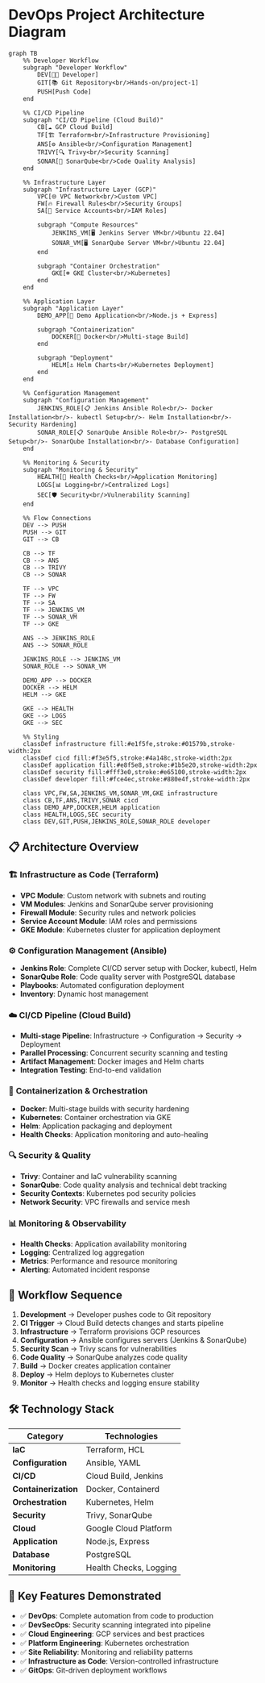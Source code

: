 # DevOps Project Architecture Diagram

```mermaid
graph TB
    %% Developer Workflow
    subgraph "Developer Workflow"
        DEV[👨‍💻 Developer]
        GIT[📚 Git Repository<br/>Hands-on/project-1]
        PUSH[Push Code]
    end

    %% CI/CD Pipeline
    subgraph "CI/CD Pipeline (Cloud Build)"
        CB[☁️ GCP Cloud Build]
        TF[🏗️ Terraform<br/>Infrastructure Provisioning]
        ANS[⚙️ Ansible<br/>Configuration Management]
        TRIVY[🔍 Trivy<br/>Security Scanning]
        SONAR[🎯 SonarQube<br/>Code Quality Analysis]
    end

    %% Infrastructure Layer
    subgraph "Infrastructure Layer (GCP)"
        VPC[🌐 VPC Network<br/>Custom VPC]
        FW[🔥 Firewall Rules<br/>Security Groups]
        SA[🔑 Service Accounts<br/>IAM Roles]

        subgraph "Compute Resources"
            JENKINS_VM[🖥️ Jenkins Server VM<br/>Ubuntu 22.04]
            SONAR_VM[🖥️ SonarQube Server VM<br/>Ubuntu 22.04]
        end

        subgraph "Container Orchestration"
            GKE[☸️ GKE Cluster<br/>Kubernetes]
        end
    end

    %% Application Layer
    subgraph "Application Layer"
        DEMO_APP[🚀 Demo Application<br/>Node.js + Express]

        subgraph "Containerization"
            DOCKER[🐳 Docker<br/>Multi-stage Build]
        end

        subgraph "Deployment"
            HELM[⚓ Helm Charts<br/>Kubernetes Deployment]
        end
    end

    %% Configuration Management
    subgraph "Configuration Management"
        JENKINS_ROLE[📋 Jenkins Ansible Role<br/>- Docker Installation<br/>- kubectl Setup<br/>- Helm Installation<br/>- Security Hardening]
        SONAR_ROLE[📋 SonarQube Ansible Role<br/>- PostgreSQL Setup<br/>- SonarQube Installation<br/>- Database Configuration]
    end

    %% Monitoring & Security
    subgraph "Monitoring & Security"
        HEALTH[💚 Health Checks<br/>Application Monitoring]
        LOGS[📊 Logging<br/>Centralized Logs]
        SEC[🛡️ Security<br/>Vulnerability Scanning]
    end

    %% Flow Connections
    DEV --> PUSH
    PUSH --> GIT
    GIT --> CB

    CB --> TF
    CB --> ANS
    CB --> TRIVY
    CB --> SONAR

    TF --> VPC
    TF --> FW
    TF --> SA
    TF --> JENKINS_VM
    TF --> SONAR_VM
    TF --> GKE

    ANS --> JENKINS_ROLE
    ANS --> SONAR_ROLE

    JENKINS_ROLE --> JENKINS_VM
    SONAR_ROLE --> SONAR_VM

    DEMO_APP --> DOCKER
    DOCKER --> HELM
    HELM --> GKE

    GKE --> HEALTH
    GKE --> LOGS
    GKE --> SEC

    %% Styling
    classDef infrastructure fill:#e1f5fe,stroke:#01579b,stroke-width:2px
    classDef cicd fill:#f3e5f5,stroke:#4a148c,stroke-width:2px
    classDef application fill:#e8f5e8,stroke:#1b5e20,stroke-width:2px
    classDef security fill:#fff3e0,stroke:#e65100,stroke-width:2px
    classDef developer fill:#fce4ec,stroke:#880e4f,stroke-width:2px

    class VPC,FW,SA,JENKINS_VM,SONAR_VM,GKE infrastructure
    class CB,TF,ANS,TRIVY,SONAR cicd
    class DEMO_APP,DOCKER,HELM application
    class HEALTH,LOGS,SEC security
    class DEV,GIT,PUSH,JENKINS_ROLE,SONAR_ROLE developer
```

## 📋 Architecture Overview

### 🏗️ **Infrastructure as Code (Terraform)**
- **VPC Module**: Custom network with subnets and routing
- **VM Modules**: Jenkins and SonarQube server provisioning
- **Firewall Module**: Security rules and network policies
- **Service Account Module**: IAM roles and permissions
- **GKE Module**: Kubernetes cluster for application deployment

### ⚙️ **Configuration Management (Ansible)**
- **Jenkins Role**: Complete CI/CD server setup with Docker, kubectl, Helm
- **SonarQube Role**: Code quality server with PostgreSQL database
- **Playbooks**: Automated configuration deployment
- **Inventory**: Dynamic host management

### ☁️ **CI/CD Pipeline (Cloud Build)**
- **Multi-stage Pipeline**: Infrastructure → Configuration → Security → Deployment
- **Parallel Processing**: Concurrent security scanning and testing
- **Artifact Management**: Docker images and Helm charts
- **Integration Testing**: End-to-end validation

### 🐳 **Containerization & Orchestration**
- **Docker**: Multi-stage builds with security hardening
- **Kubernetes**: Container orchestration via GKE
- **Helm**: Application packaging and deployment
- **Health Checks**: Application monitoring and auto-healing

### 🔍 **Security & Quality**
- **Trivy**: Container and IaC vulnerability scanning
- **SonarQube**: Code quality analysis and technical debt tracking
- **Security Contexts**: Kubernetes pod security policies
- **Network Security**: VPC firewalls and service mesh

### 📊 **Monitoring & Observability**
- **Health Checks**: Application availability monitoring
- **Logging**: Centralized log aggregation
- **Metrics**: Performance and resource monitoring
- **Alerting**: Automated incident response

## 🔄 **Workflow Sequence**

1. **Development** → Developer pushes code to Git repository
2. **CI Trigger** → Cloud Build detects changes and starts pipeline
3. **Infrastructure** → Terraform provisions GCP resources
4. **Configuration** → Ansible configures servers (Jenkins & SonarQube)
5. **Security Scan** → Trivy scans for vulnerabilities
6. **Code Quality** → SonarQube analyzes code quality
7. **Build** → Docker creates application container
8. **Deploy** → Helm deploys to Kubernetes cluster
9. **Monitor** → Health checks and logging ensure stability

## 🛠️ **Technology Stack**

| Category | Technologies |
|----------|-------------|
| **IaC** | Terraform, HCL |
| **Configuration** | Ansible, YAML |
| **CI/CD** | Cloud Build, Jenkins |
| **Containerization** | Docker, Containerd |
| **Orchestration** | Kubernetes, Helm |
| **Security** | Trivy, SonarQube |
| **Cloud** | Google Cloud Platform |
| **Application** | Node.js, Express |
| **Database** | PostgreSQL |
| **Monitoring** | Health Checks, Logging |

## 🎯 **Key Features Demonstrated**

- ✅ **DevOps**: Complete automation from code to production
- ✅ **DevSecOps**: Security scanning integrated into pipeline
- ✅ **Cloud Engineering**: GCP services and best practices
- ✅ **Platform Engineering**: Kubernetes orchestration
- ✅ **Site Reliability**: Monitoring and reliability patterns
- ✅ **Infrastructure as Code**: Version-controlled infrastructure
- ✅ **GitOps**: Git-driven deployment workflows
